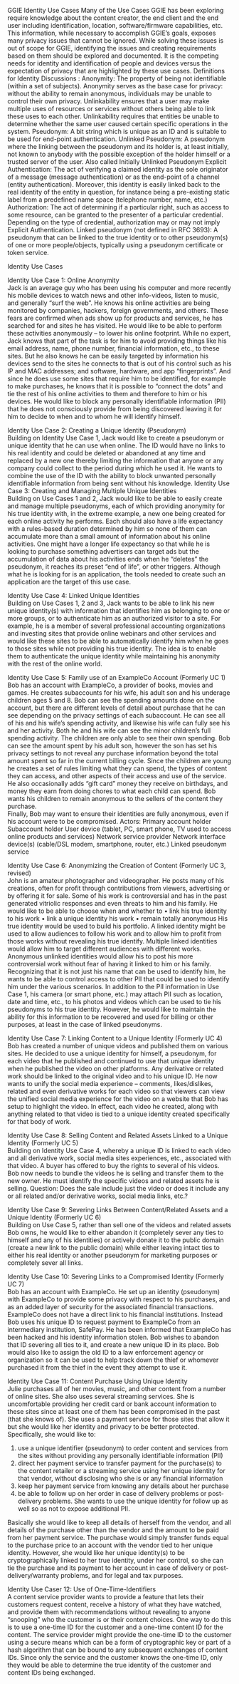 GGIE Identity Use Cases
Many of the Use Cases GGIE has been exploring require knowledge about the content creator, the end client and the end user including identification, location, software/firmware capabilities, etc. This information, while necessary to accomplish GGIE’s goals, exposes many privacy issues that cannot be ignored. While solving these issues is out of scope for GGIE, identifying the issues and creating requirements based on them should be explored and documented. It is the competing needs for identity and identification of people and devices versus the expectation of privacy that are highlighted by these use cases. 
Definitions for Identity Discussions : 
Anonymity: The property of being not identifiable (within a set of subjects).  Anonymity serves as the base case for privacy: without the ability to remain anonymous, individuals may be unable to control their own privacy.  Unlinkability ensures that a user may make multiple uses of resources or services without others being able to link these uses to each other.  Unlinkability requires that entities be unable to determine whether the same user caused certain specific operations in the system. 
Pseudonym: A bit string which is unique as an ID and is suitable to be used for end-point authentication.
Unlinked Pseudonym: A pseudonym where the linking between the pseudonym and its holder is, at least initially, not known to anybody with the possible exception of the holder himself or a trusted server of the user.  Also called Initially Unlinked Pseudonym
Explicit Authentication: The act of verifying a claimed identity as the sole originator of a message (message authentication) or as the end-point of a channel (entity authentication).  Moreover, this identity is easily linked back to the real identity of the entity in question, for instance being a pre-existing static label from a predefined name space (telephone number, name, etc.)
Authorization: The act of determining if a particular right, such as access to some resource, can be granted to the presenter of a particular credential. Depending on the type of credential, authorization may or may not imply Explicit Authentication.
Linked pseudonym (not defined in RFC 3693): A pseudonym that can be linked to the true identity or to other pseudonym(s) of one or more people/objects, typically using a pseudonym certificate or token service.

Identity Use Cases

Identity Use Case 1: Online Anonymity  
Jack is an average guy who has been using his computer and more recently his mobile devices to watch news and other info-videos, listen to music, and generally “surf the web”. He knows his online activities are being monitored by companies, hackers, foreign governments, and others. These fears are confirmed when ads show up for products and services, he has searched for and sites he has visited. He would like to be able to perform these activities anonymously – to lower his online footprint. While no expert, Jack knows that part of the task is for him to avoid providing things like his email address, name, phone number, financial information, etc., to these sites. But he also knows he can be easily targeted by information his devices send to the sites he connects to that is out of his control such as his IP and MAC addresses; and software, hardware, and app “fingerprints”. And since he does use some sites that require him to be identified, for example to make purchases, he knows that it is possible to “connect the dots” and tie the rest of his online activities to them and therefore to him or his devices. 
He would like to block any personally identifiable information (PII) that he does not consciously provide from being discovered leaving it for him to decide to when and to whom he will identify himself. 

Identity Use Case 2: Creating a Unique Identity (Pseudonym)  
Building on Identity Use Case 1, Jack would like to create a pseudonym or unique identity that he can use when online. The ID would have no links to his real identity and could be deleted or abandoned at any time and replaced by a new one thereby limiting the information that anyone or any company could collect to the period during which he used it. He wants to combine the use of the ID with the ability to block unwanted personally identifiable information from being sent without his knowledge. 
Identity Use Case 3: Creating and Managing Multiple Unique Identities  
Building on Use Cases 1 and 2, Jack would like to be able to easily create and manage multiple pseudonyms, each of which providing anonymity for his true identity with, in the extreme example, a new one being created for each online activity he performs. Each should also have a life expectancy with a rules-based duration determined by him so none of them can accumulate more than a small amount of information about his online activities. One might have a longer life expectancy so that while he is looking to purchase something advertisers can target ads but the accumulation of data about his activities ends when he “deletes” the pseudonym, it reaches its preset “end of life”, or other triggers. 
Although what he is looking for is an application, the tools needed to create such an application are the target of this use case.

Identity Use Case 4: Linked Unique Identities  
Building on Use Cases 1, 2 and 3, Jack wants to be able to link his new unique identity(s) with information that identifies him as belonging to one or more groups, or to authenticate him as an authorized visitor to a site. For example, he is a member of several professional accounting organizations and investing sites that provide online webinars and other services and would like these sites to be able to automatically identify him when he goes to those sites while not providing his true identity. The idea is to enable them to authenticate the unique identity while maintaining his anonymity with the rest of the online world. 

Identity Use Case 5: Family use of an ExampleCo Account (Formerly UC 1)  
Bob has an account with ExampleCo, a provider of books, movies and games. He creates subaccounts for his wife, his adult son and his underage children ages 5 and 8.  Bob can see the spending amounts done on the account, but there are different levels of detail about purchase that he can see depending on the privacy settings of each subaccount.
He can see all of his and his wife’s spending activity, and likewise his wife can fully see his and her activity.  Both he and his wife can see the minor children’s full spending activity. The children are only able to see their own spending.  Bob can see the amount spent by his adult son, however the son has set his privacy settings to not reveal any purchase information beyond the total amount spent so far in the current billing cycle.
Since the children are young he creates a set of rules limiting what they can spend, the types of content they can access, and other aspects of their access and use of the service. He also occasionally adds “gift card” money they receive on birthdays, and money they earn from doing chores to what each child can spend.  Bob wants his children to remain anonymous to the sellers of the content they purchase.  
Finally, Bob may want to ensure their identities are fully anonymous, even if his account were to be compromised. 
Actors: 
Primary account holder
Subaccount holder
User device (tablet, PC, smart phone, TV used to access online products and services)
Network service provider 
Network interface device(s) (cable/DSL modem, smartphone, router, etc.)
Linked pseudonym service

Identity Use Case 6: Anonymizing the Creation of Content (Formerly UC 3, revised)  
John is an amateur photographer and videographer. He posts many of his creations, often for profit through contributions from viewers, advertising or by offering it for sale. Some of his work is controversial and has in the past generated vitriolic responses and even threats to him and his family. 
He would like to be able to choose when and whether to
•	link his true identity to his work 
•	link a unique identity his work
•	remain totally anonymous 
His true identity would be used to build his portfolio. A linked identity might be used to allow audiences to follow his work and to allow him to profit from those works without revealing his true identify. Multiple linked identities would allow him to target different audiences with different works. Anonymous unlinked identities would allow his to post his more controversial work without fear of having it linked to him or his family. 
Recognizing that it is not just his name that can be used to identify him, he wants to be able to control access to other PII that could be used to identify him under the various scenarios. In addition to the PII information in Use Case 1, his camera (or smart phone, etc.) may attach PII such as location, date and time, etc., to his photos and videos which can be used to tie his pseudonyms to his true identity. However, he would like to maintain the ability for this information to be recovered and used for billing or other purposes, at least in the case of linked pseudonyms. 

Identity Use Case 7: Linking Content to a Unique Identity (Formerly UC 4)  
Bob has created a number of unique videos and published them on various sites.  He decided to use a unique identity for himself, a pseudonym, for each video that he published and continued to use that unique identity when he published the video on other platforms.  Any derivative or related work should be linked to the original video and to his unique ID. He now wants to unify the social media experience – comments, likes/dislikes, related and even derivative works for each video so that viewers can view the unified social media experience for the video on a website that Bob has setup to highlight the video. In effect, each video he created, along with anything related to that video is tied to a unique identity created specifically for that body of work. 

Identity Use Case 8: Selling Content and Related Assets Linked to a Unique Identity (Formerly UC 5)  
Building on Identity Use Case 4, whereby a unique ID is linked to each video and all derivative work, social media sites experiences, etc., associated with that video. A buyer has offered to buy the rights to several of his videos.  Bob now needs to bundle the videos he is selling and transfer them to the new owner. He must identify the specific videos and related assets he is selling. 
Question: Does the sale include just the video or does it include any or all related and/or derivative works, social media links, etc.? 

Identity Use Case 9: Severing Links Between Content/Related Assets and a Unique Identity (Formerly UC 6)  
Building on Use Case 5, rather than sell one of the videos and related assets Bob owns, he would like to either abandon it (completely sever any ties to himself and any of his identities) or actively donate it to the public domain (create a new link to the public domain) while either leaving intact ties to either his real identity or another pseudonym for marketing purposes or completely sever all links. 

Identity Use Case 10: Severing Links to a Compromised Identity (Formerly UC 7)  
Bob has an account with ExampleCo. He set up an identity (pseudonym) with ExampleCo to provide some privacy with respect to his purchases, and as an added layer of security for the associated financial transactions. ExampleCo does not have a direct link to his financial institutions. Instead Bob uses his unique ID to request payment to ExampleCo from an intermediary institution, SafePay. He has been informed that ExampleCo has been hacked and his identity information stolen. Bob wishes to abandon that ID severing all ties to it, and create a new unique ID in its place. 
Bob would also like to assign the old ID to a law enforcement agency or organization so it can be used to help track down the thief or whomever purchased it from the thief in the event they attempt to use it. 

Identity Use Case 11: Content Purchase Using Unique Identity  
Julie purchases all of her movies, music, and other content from a number of online sites. She also uses several streaming services. She is uncomfortable providing her credit card or bank account information to these sites since at least one of them has been compromised in the past (that she knows of). She uses a payment service for those sites that allow it but she would like her identity and privacy to be better protected. Specifically, she would like to: 

1) use a unique identifier (pseudonym) to order content and services from the sites without providing any personally identifiable information (PII) 
2) direct her payment service to transfer payment for the purchase(s) to the content retailer or a streaming service using her unique identity for that vendor, without disclosing who she is or any financial information
3) keep her payment service from knowing any details about her purchase 
4) be able to follow up on her order in case of delivery problems or post-delivery problems. She wants to use the unique identity for follow up as well so as not to expose additional PII. 

Basically she would like to keep all details of herself from the vendor, and all details of the purchase other than the vendor and the amount to be paid from her payment service. The purchase would simply transfer funds equal to the purchase price to an account with the vendor tied to her unique identity. However, she would like her unique identity(s) to be cryptographically linked to her true identity, under her control, so she can tie the purchase and its payment to her account in case of delivery or post-delivery/warranty problems, and for legal and tax purposes. 

Identity Use Caser 12: Use of One-Time-Identifiers  
A content service provider wants to provide a feature that lets their customers request content, receive a history of what they have watched, and provide them with recommendations without revealing to anyone “snooping” who the customer is or their content choices. One way to do this is to use a one-time ID for the customer and a one-time content ID for the content. The service provider might provide the one-time ID to the customer using a secure means which can be a form of cryptographic key or part of a hash algorithm that can be bound to any subsequent exchanges of content IDs. Since only the service and the customer knows the one-time ID, only they would be able to determine the true identity of the customer and content IDs being exchanged. 
